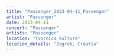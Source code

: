 ```yaml
---
title: "Passenger_2023-04-11_Passenger"
artist: "Passenger"
date: 2023-04-11
concert: "Passenger"
artists: "Passenger"
location: "Tvornica kulture"
location_details: "Zagreb, Croatia"
---
```

